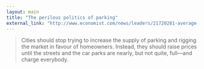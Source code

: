 ```yaml
---
layout: main
title: "The perilous politics of parking"
external_link: "http://www.economist.com/news/leaders/21720281-average-car-moves-just-5-time-improve-cities-focus-other-95-perilous?frsc=dg|c"
---
```

> Cities should stop trying to increase the supply of parking and rigging the market in favour of homeowners. Instead, they should raise prices until the streets and the car parks are nearly, but not quite, full—and charge everybody. 

